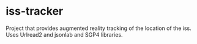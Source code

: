 # iss-tracker
Project that provides augmented reality tracking of the location of the iss. Uses Urlread2 and jsonlab and SGP4 libraries.
